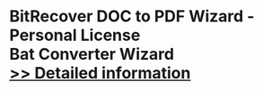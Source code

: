 # BitRecover DOC to PDF Wizard - Personal License<br />Bat Converter Wizard<br />[>> Detailed information](https://secure.shareit.com/shareit/product.html?productid=300960061&affiliateid=200057808)